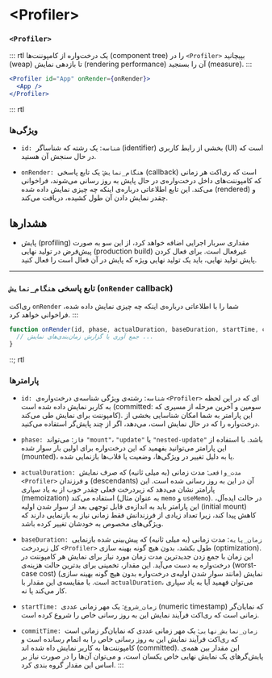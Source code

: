 # \<Profiler>

### `<Profiler>`

::: rtl
یک درخت‌واره از کامپوننت‌ها (component tree) را در `<Profiler>` بپیچانید (weap) تا بازدهی نمایش (rendering performance) آن را بسنجید (measure).
:::

``` jsx
<Profiler id="App" onRender={onRender}>
  <App />
</Profiler>
```

::: rtl
### ویژگی‌ها

* `id: شناسه`: یک رشته که شناساگر (identifier) بخشی از رابط کاربری (UI) است که در حال سنجش آن هستید.

* `onRender: هنگام_نمایش`: یک تابع پاسخی (callback) است که ری‌اکت هر زمانی که کامپوننت‌های داخل درخت‌واره‌ی در حال پایش به روز رسانی می‌شوند، فراخوانی می‌کند. این تابع اطلاعاتی درباره‌ی اینکه چه چیزی نمایش داده شده (rendered) و چقدر نمایش دادن آن طول کشیده، دریافت می‌کند.

## هشدارها

* پایش (profiling) مقداری سربار اجرایی اضافه خواهد کرد، از این سو به صورت پیش‌فرض در تولید نهایی (production build) غیرفعال است. برای فعال کردن پایش تولید نهایی، باید یک تولید نهایی ویژه که پایش در آن فعال است را فعال کنید.

***

### تابع پاسخی `هنگام_نمایش` (`onRender` callback)

ری‌اکت `onRender` شما را با اطلاعاتی درباره‌ی اینکه چه چیزی نمایش داده شده، فراخوانی خواهد کرد.
:::

``` jsx
function onRender(id, phase, actualDuration, baseDuration, startTime, commitTime) {
  // جمع آوری یا گزارش زمان‌بندی‌های نمایش ...
}
```

::; rtl
### پارامترها

* `id: شناسه`: رشته‌ی ویژگی شناسه‌ی درخت‌واره‌ی `<Profiler>` ای که در این لحظه به کاربر نمایش داده شده است (committed: سومین و آخرین مرحله از مسیری که کامپوننت برای نمایش طی می‌کند). این پارامتر به شما امکان شناسایی بخشی از درخت‌واره را که در حال نمایش است، می‌دهد، اگر از چند پایش‌گر استفاده می‌کنید.

* `phase: فاز`: می‌تواند `"mount"`، `"update"` یا `"nested-update"` باشد. با استفاده از این پارامتر می‌توانید بفهمید که این درخت‌واره برای اولین بار  سوار شده (mounted)، یا به دلیل تغییر در ویژگی‌ها، وضعیت یا قلاب‌ها بازنمایی شده.

* `actualDuration: مدت_واقعی`: مدت زمانی (به میلی ثانیه) که صرف نمایش `<Profiler>` و  فرزندان (descendants) آن در این به روز رسانی شده است. این پارامتر نشان می‌دهد که زیردرخت فعلی چقدر خوب از به یاد سپاری (memoization) استفاده می‌کند (به عنوان مثال `memo` و `useMemo`). در حالت ایده‌آل، این پارامتر باید به اندازه‌ی قابل توجهی بعد از سوار شدن اولیه (initial mount) کاهش پیدا کند، زیرا تعداد زیادی از فرزندانش فقط زمانی نیاز به بازنمایی دارند که ویژگی‌های مخصوص به خودشان تغییر کرده باشد.

* `baseDuration: زمان_پایه`: مدت زمانی (به میلی ثانیه) که پیش‌بینی شده بازنمایی کل زیردرخت `<Profiler>` طول بکشد، بدون هیچ گونه بهینه سازی (optimization). این زمان با جمع زدن جدیدترین مدت زمان مورد نیاز برای نمایش هر کامپوننت در درخت‌واره به دست می‌آید. این مقدار، تخمینی برای بدترین حالت هزینه‌ی (worst-case cost) نمایش (مانند سوار شدن اولیه‌ی درخت‌واره بدون هیچ گونه بهینه سازی) است. با مقایسه‌ی این مقدار با `actualDuration`، می‌توان فهمید آیا به یاد سپاری کار می‌کند یا نه.

* `startTime: زمان_شروع`: یک مهر زمانی عددی (numeric timestamp) که نمایان‌گر زمانی است که ری‌اکت فرآیند نمایش این به روز رسانی خاص را شروع کرده است.

* `commitTime: زمان_نمایش_نهایی`: یک مهر زمانی عددی که نمایان‌گر زمانی است که ری‌اکت فرآیند نمایش این به روز رسانی خاص را به اتمام رسانده است و کامپوننت‌ها به کاربر نمایش داه شده اند (committed). این مقدار بین همه‌ی پایش‌گرهای یک نمایش نهایی خاص یکسان است، و می‌توان آن‌ها را در صورت نیاز بر اساس این مقدار گروه بندی کرد.
:::
